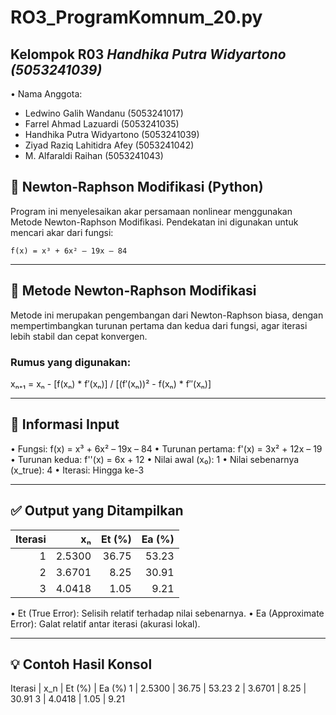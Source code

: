 # RO3_ProgramKomnum_20.py
## Kelompok R03 *Handhika Putra Widyartono (5053241039)*
•⁠  ⁠Nama Anggota:
  - Ledwino Galih Wandanu (5053241017)
  - Farrel Ahmad Lazuardi (5053241035)
  - Handhika Putra Widyartono (5053241039)
  - Ziyad Raziq Lahitidra Afey (5053241042)
  - M. Alfaraldi Raihan (5053241043)

## 🧮 Newton-Raphson Modifikasi (Python)

Program ini menyelesaikan akar persamaan nonlinear menggunakan Metode Newton-Raphson Modifikasi. Pendekatan ini digunakan untuk mencari akar dari fungsi:

	⁠f(x) = x³ + 6x² – 19x – 84

---

## 🧠 Metode Newton-Raphson Modifikasi

Metode ini merupakan pengembangan dari Newton-Raphson biasa, dengan mempertimbangkan turunan pertama dan kedua dari fungsi, agar iterasi lebih stabil dan cepat konvergen.

### Rumus yang digunakan:
xₙ₊₁ = xₙ - [f(xₙ) * f′(xₙ)] / [(f′(xₙ))² - f(xₙ) * f″(xₙ)]

---

## 📌 Informasi Input
•⁠  ⁠Fungsi: f(x) = x³ + 6x² – 19x – 84
•⁠  ⁠Turunan pertama: f'(x) = 3x² + 12x – 19
•⁠  ⁠Turunan kedua: f''(x) = 6x + 12
•⁠  ⁠Nilai awal (x₀): 1
•⁠  ⁠Nilai sebenarnya (x_true): 4
•⁠  ⁠Iterasi: Hingga ke-3

---

## ✅ Output yang Ditampilkan

| Iterasi |   xₙ    |  Et (%)  |  Ea (%)  |
|--------:|--------:|---------:|---------:|
|   1     |  2.5300 |  36.75   |   53.23  |
|   2     |  3.6701 |   8.25   |   30.91  |
|   3     |  4.0418 |   1.05   |    9.21  |

•⁠  ⁠Et (True Error): Selisih relatif terhadap nilai sebenarnya.
•⁠  ⁠Ea (Approximate Error): Galat relatif antar iterasi (akurasi lokal).

---

## 💡 Contoh Hasil Konsol

Iterasi | x_n | Et (%) | Ea (%)
1 | 2.5300 | 36.75 | 53.23
2 | 3.6701 | 8.25 | 30.91
3 | 4.0418 | 1.05 | 9.21
